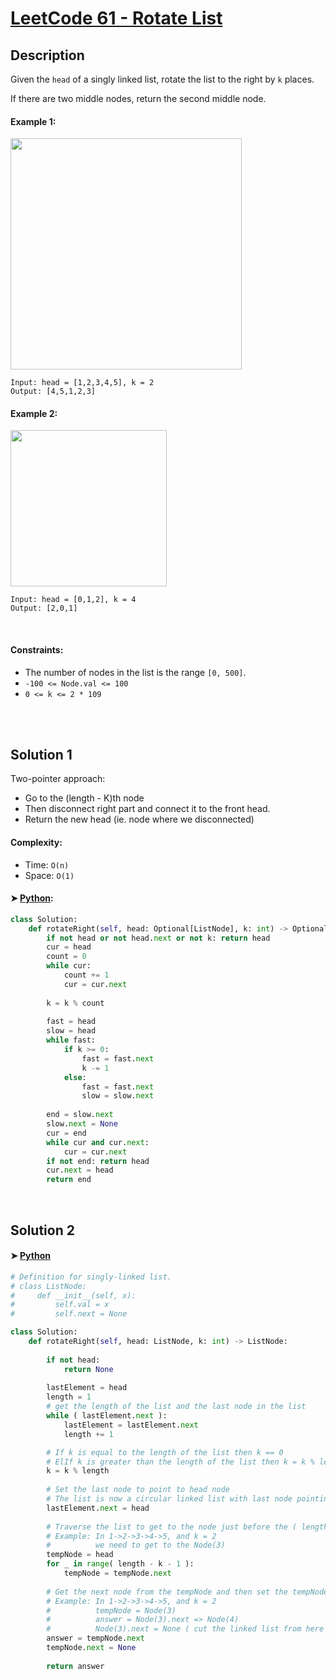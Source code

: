 
# [LeetCode 61 - Rotate List](https://leetcode.com/problems/rotate-list/description/)


## Description

Given the `head` of a singly linked list, rotate the list to the right by `k` places.

If there are two middle nodes, return the second middle node.


#### Example 1:

<img alt="" src="https://assets.leetcode.com/uploads/2020/11/13/rotate1.jpg" style="width: 370px;" />

```
Input: head = [1,2,3,4,5], k = 2
Output: [4,5,1,2,3]
```

#### Example 2:

<img alt="" src="https://assets.leetcode.com/uploads/2020/11/13/roate2.jpg" style="width: 250px;" />

```
Input: head = [0,1,2], k = 4
Output: [2,0,1]
```

<br/>

#### Constraints:
  * The number of nodes in the list is the range `[0, 500]`.
  * `-100 <= Node.val <= 100`
  * `0 <= k <= 2 * 109`

<br/>


<br/>

## Solution 1
Two-pointer approach: 
  * Go to the (length - K)th node
  * Then disconnect right part and connect it to the front head.
  * Return the new head (ie. node where we disconnected) 

#### Complexity:
  * Time: `O(n)`
  * Space: `O(1)`

#### ➤ [Python]():
```python
class Solution:
    def rotateRight(self, head: Optional[ListNode], k: int) -> Optional[ListNode]:
        if not head or not head.next or not k: return head
        cur = head
        count = 0
        while cur:
            count += 1
            cur = cur.next
        
        k = k % count
        
        fast = head
        slow = head
        while fast:
            if k >= 0:
                fast = fast.next
                k -= 1
            else:
                fast = fast.next
                slow = slow.next
        
        end = slow.next
        slow.next = None
        cur = end
        while cur and cur.next:
            cur = cur.next
        if not end: return head
        cur.next = head
        return end
```

<br/>

## Solution 2
#### ➤ [Python](https://leetcode.com/problems/rotate-list/solutions/348197/96-faster-simple-python-solution-with-explanation)

``` python
# Definition for singly-linked list.
# class ListNode:
#     def __init__(self, x):
#         self.val = x
#         self.next = None

class Solution:
    def rotateRight(self, head: ListNode, k: int) -> ListNode:
        
        if not head:
            return None
        
        lastElement = head
        length = 1
        # get the length of the list and the last node in the list
        while ( lastElement.next ):
            lastElement = lastElement.next
            length += 1

        # If k is equal to the length of the list then k == 0
        # ElIf k is greater than the length of the list then k = k % length
        k = k % length
            
        # Set the last node to point to head node
        # The list is now a circular linked list with last node pointing to first node
        lastElement.next = head
        
        # Traverse the list to get to the node just before the ( length - k )th node.
        # Example: In 1->2->3->4->5, and k = 2
        #          we need to get to the Node(3)
        tempNode = head
        for _ in range( length - k - 1 ):
            tempNode = tempNode.next
        
        # Get the next node from the tempNode and then set the tempNode.next as None
        # Example: In 1->2->3->4->5, and k = 2
        #          tempNode = Node(3)
        #          answer = Node(3).next => Node(4)
        #          Node(3).next = None ( cut the linked list from here )
        answer = tempNode.next
        tempNode.next = None
        
        return answer

```
<!-- end -->
